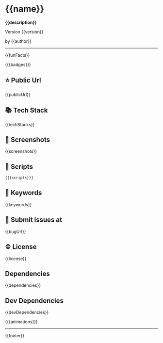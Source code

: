 # {{name}}

**{{description}}**

<p>Version {{version}}</p>
<p>by {{author}}</p>

<hr/>

{{funFacts}}

{{{badges}}}

## ⭐ Public Url

{{publicUrl}}

## 📚 Tech Stack

{{techStacks}}

## 📸 Screenshots

{{screenshots}}

## 📜 Scripts

```sh
{{{scripts}}}
```

## 🔑 Keywords

{{keywords}}

## 👾 Submit issues at

{{bugUrl}}

## ©️ License

{{license}}

## Dependencies

{{dependencies}}

## Dev Dependencies

{{devDependencies}}

{{{animations}}}

<hr/>
{{footer}}
